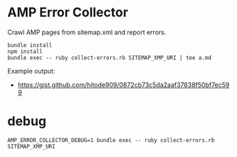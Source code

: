 # AMP Error Collector

Crawl AMP pages from sitemap.xml and report errors.

```
bundle install
npm install
bundle exec -- ruby collect-errors.rb SITEMAP_XMP_URI | tee a.md
```

Example output:

- https://gist.github.com/hitode909/0872cb73c5da2aaf37838f50bf7ec599

# debug

```
AMP_ERROR_COLLECTOR_DEBUG=1 bundle exec -- ruby collect-errors.rb SITEMAP_XMP_URI
```

